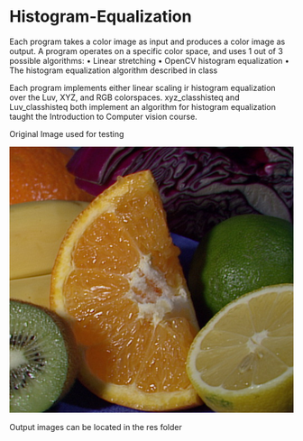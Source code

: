 # Histogram-Equalization

Each program takes a color image as input and produces a color
image as output. A program operates on a specific color space, and uses 1 out of 3 possible algorithms:
• Linear stretching
• OpenCV histogram equalization
• The histogram equalization algorithm described in class

Each program implements either linear scaling ir histogram equalization over the Luv, XYZ, and RGB colorspaces.
xyz_classhisteq and Luv_classhisteq both implement an algorithm for histogram equalization taught the Introduction to Computer vision course.

Original Image used for testing

![](res/fruit.jpg)

Output images can be located in the res folder
